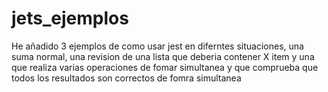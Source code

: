 # jets_ejemplos

He añadido 3 ejemplos de como usar jest en diferntes situaciones, una suma normal, una revision de una lista que deberia contener X item y una que realiza varias operaciones de fomar simultanea y que comprueba que todos los resultados son correctos de fomra simultanea
